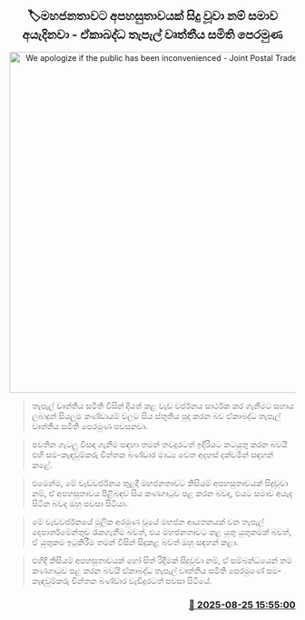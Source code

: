 <p align='center'><b><h2 align='center' title='We apologize if the public has been inconvenienced - Joint Postal Trade Union Front'>🏷මහජනතාවට අපහසුතාවයක් සිදු වූවා නම් සමාව අයැදිනවා - ඒකාබද්ධ තැපැල් වෘත්තීය සමිති පෙරමුණ</h2></b></p>
<p align='center'><img src='https://helakuru.sgp1.cdn.digitaloceanspaces.com/esana/images/lib/chinthaka-bandara-post.jpg' width='600' alt='We apologize if the public has been inconvenienced - Joint Postal Trade Union Front'></p>

> තැපැල් වෘත්තිය සමිති විසින් දියත් කළ වැඩ වර්ජනය සාර්ථක කර ගැනීමට සහාය ලබාදුන් සියලුම කණ්ඩායම් වලට සිය ස්තුතිය පුද කරන බව ඒකාබද්ධ තැපැල් වෘත්තීය සමිති පෙරමුණ පවසනවා‍.

> පවතින ගැටලු විසඳා ගැනීම සඳහා තමන් තවදුරටත් ඉදිරියට කටයුතු කරන බවයි එහි සම-කැඳවුම්කරු චින්තක බණ්ඩාර මාධ්‍ය වෙත අදහස් දක්වමින් සඳහන් ක‍ළේ.

> එමෙන්ම, මේ වැඩවර්ජනය තුළදී මහජනතාවට කිසියම් අපහසුතාවයක් සිදුවූවා නම්, ඒ අපහසුතාවය පිළිබඳව සිය කණගාටුව පළ කරන බවද, එයට සමාව අයැද සිටින බවද ඔහු පවසා සිටියා.

> මේ වැඩවර්ජනයේ මූලික අරමුණ වූයේ මහජන ආයතනයක් වන තැපැල් දෙපාර්තමේන්තුව රැකගැනීම බවත්, එය මහජනතාවට කළ යුතු යුතුකමක් බවත්, ඒ යුතුකම ඉටුකිරීම තමන් විසින් සිදුකළ බවත් ඔහු සඳහන් කළා.

> එහිදී කිසියම් අපහසුතාවයක් හෝ සිත් රිදීමක් සිදුවූවා නම්, ඒ සම්බන්ධයෙන් තම ක​ණගාටුව පළ කරන බවයි ඒකාබද්ධ තැපැල් වෘත්තීය සමිති පෙරමුණේ සම-කැඳවුම්කරු චින්තක බණ්ඩාර වැඩිදුරටත් පවසා සිටියේ.



<h3 align='right'><a href='https://www.helakuru.lk/esana/p/113031/'>📅 2025-08-25 15:55:00</a></h3>
